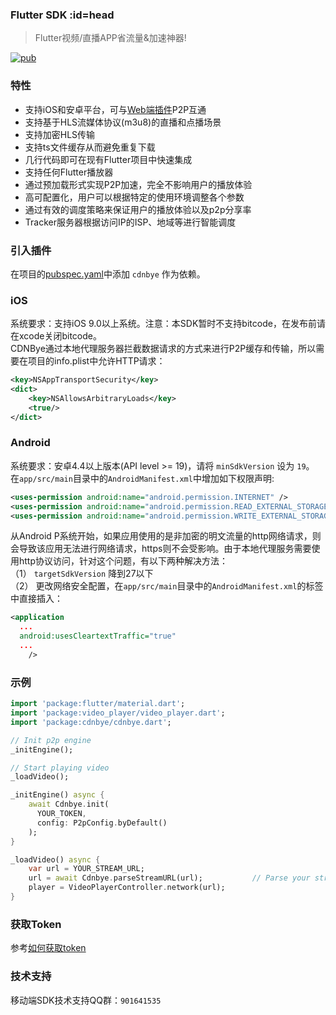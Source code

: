 ### Flutter SDK :id=head
> Flutter视频/直播APP省流量&加速神器!

<a href="https://pub.dartlang.org/packages/cdnbye"><img src="https://img.shields.io/pub/v/cdnbye.svg" alt="pub"></a>

### 特性
- 支持iOS和安卓平台，可与[Web端插件]((https://github.com/cdnbye/hlsjs-p2p-engine))P2P互通
- 支持基于HLS流媒体协议(m3u8)的直播和点播场景
- 支持加密HLS传输
- 支持ts文件缓存从而避免重复下载
- 几行代码即可在现有Flutter项目中快速集成
- 支持任何Flutter播放器
- 通过预加载形式实现P2P加速，完全不影响用户的播放体验
- 高可配置化，用户可以根据特定的使用环境调整各个参数
- 通过有效的调度策略来保证用户的播放体验以及p2p分享率
- Tracker服务器根据访问IP的ISP、地域等进行智能调度

### 引入插件
在项目的[pubspec.yaml](https://flutterchina.club/using-packages/)中添加 `cdnbye` 作为依赖。

### iOS
系统要求：支持iOS 9.0以上系统。注意：本SDK暂时不支持bitcode，在发布前请在xcode关闭bitcode。
<br>
CDNBye通过本地代理服务器拦截数据请求的方式来进行P2P缓存和传输，所以需要在项目的info.plist中允许HTTP请求：
```xml
<key>NSAppTransportSecurity</key>
<dict>
    <key>NSAllowsArbitraryLoads</key>
    <true/>
</dict>
```

### Android
系统要求：安卓4.4以上版本(API level >= 19)，请将 `minSdkVersion` 设为 `19`。
<br>
在`app/src/main`目录中的`AndroidManifest.xml`中增加如下权限声明:
```xml
<uses-permission android:name="android.permission.INTERNET" />
<uses-permission android:name="android.permission.READ_EXTERNAL_STORAGE"/>
<uses-permission android:name="android.permission.WRITE_EXTERNAL_STORAGE"/>
```
从Android P系统开始，如果应用使用的是非加密的明文流量的http网络请求，则会导致该应用无法进行网络请求，https则不会受影响。由于本地代理服务需要使用http协议访问，针对这个问题，有以下两种解决方法：
<br>
（1） `targetSdkVersion` 降到27以下
<br>
（2） 更改网络安全配置，在`app/src/main`目录中的`AndroidManifest.xml`的<application>标签中直接插入：
```xml
<application
  ...
  android:usesCleartextTraffic="true"
  ...
    />
```

### 示例
```dart
import 'package:flutter/material.dart';
import 'package:video_player/video_player.dart';
import 'package:cdnbye/cdnbye.dart';

// Init p2p engine
_initEngine();

// Start playing video
_loadVideo();

_initEngine() async {
    await Cdnbye.init(
      YOUR_TOKEN,
      config: P2pConfig.byDefault()
    );
}

_loadVideo() async {
    var url = YOUR_STREAM_URL;
    url = await Cdnbye.parseStreamURL(url);           // Parse your stream url
    player = VideoPlayerController.network(url);
}
```

### 获取Token
参考[如何获取token](https://docs.cdnbye.com/#/bindings?id=%e7%bb%91%e5%ae%9a-app-id-%e5%b9%b6%e8%8e%b7%e5%8f%96token)

### 技术支持
移动端SDK技术支持QQ群：`901641535`
